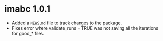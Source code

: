 # imabc 1.0.1

* Added a `NEWS.md` file to track changes to the package.
* Fixes error where validate_runs = TRUE was not saving all the iterations for good_* files.
